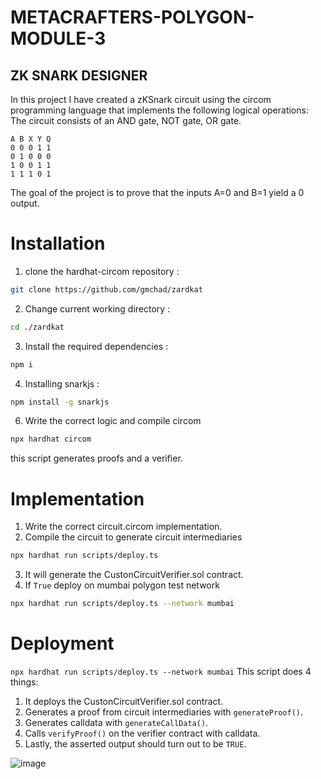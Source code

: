 # METACRAFTERS-POLYGON-MODULE-3

## ZK SNARK DESIGNER
In this project I have created a zKSnark circuit using the circom programming language that implements the following logical operations:
The circuit consists of an AND gate, NOT gate, OR gate.
```
A B X Y Q
0 0 0 1 1
0 1 0 0 0
1 0 0 1 1
1 1 1 0 1
```

The goal of the project is to prove that the inputs A=0 and B=1 yield a 0 output.


# Installation
1. clone the hardhat-circom repository :
 ```sh
git clone https://github.com/gmchad/zardkat
 ```

2. Change current working directory :
 ```sh
cd ./zardkat
 ```

3. Install the required dependencies :
 ```sh
npm i
 ```
   
4. Installing snarkjs :
 ```sh
npm install -g snarkjs
 ```

6. Write the correct logic and compile circom
 ```sh
npx hardhat circom
 ```
 this script generates proofs and a verifier.

 

# Implementation
1. Write the correct circuit.circom implementation.
2. Compile the circuit to generate circuit intermediaries
```sh
npx hardhat run scripts/deploy.ts
``` 
3. It will generate the CustonCircuitVerifier.sol contract.
4. If `True` deploy on mumbai polygon test network
```sh
npx hardhat run scripts/deploy.ts --network mumbai
```

# Deployment
`npx hardhat run scripts/deploy.ts --network mumbai`
This script does 4 things:
1. It deploys the CustonCircuitVerifier.sol contract.
2. Generates a proof from circuit intermediaries with `generateProof()`.
3. Generates calldata with `generateCallData()`.
4. Calls `verifyProof()` on the verifier contract with calldata.
5. Lastly, the asserted output should turn out to be  `TRUE`.

![image](https://github.com/ShivamGupta92/METACRAFTERS-POLYGON-MODULE-3/assets/70855458/18c4ebef-e842-486e-96d5-1b4f7a5ed073)

